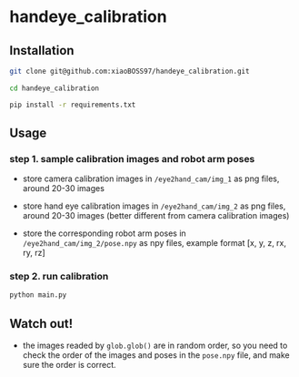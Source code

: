 # handeye_calibration

## Installation
```bash
git clone git@github.com:xiaoBOSS97/handeye_calibration.git
    
cd handeye_calibration

pip install -r requirements.txt
```

## Usage

### step 1. sample calibration images and robot arm poses

- store camera calibration images in `/eye2hand_cam/img_1` as png files, around 20-30 images 

- store hand eye calibration images in `/eye2hand_cam/img_2` as png files, around 20-30 images (better different from camera calibration images)

- store the corresponding robot arm poses in `/eye2hand_cam/img_2/pose.npy` as npy files, example format [x, y, z, rx, ry, rz]

### step 2. run calibration
```bash
python main.py
```

## Watch out!
- the images readed by `glob.glob()` are in random order, so you need to check the order of the images and poses in the `pose.npy` file, and make sure the order is correct.
